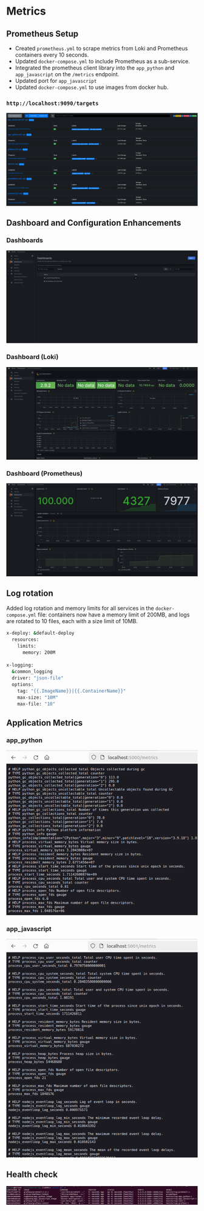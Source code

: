 # Metrics 

## Prometheus Setup 
- Created `prometheus.yml` to scrape metrics from Loki and Prometheus containers every 10 seconds.
- Updated `docker-compose.yml` to include Prometheus as a sub-service.
- Integrated the prometheus client library into the `app_python` and `app_javascript` on the `/metrics` endpoint.
- Updated port for `app_javascript`
- Updated `docker-compose.yml` to use images from docker hub.

### `http://localhost:9090/targets`
![alt text](screenshots/metrics-1.png)


## Dashboard and Configuration Enhancements
### Dashboards
![alt text](screenshots/dashboard.png)
### Dashboard (Loki)
![alt text](screenshots/dashboard-loki.png)
### Dashboard (Prometheus)
![alt text](screenshots/dashboard-prom.png)

## Log rotation
Added log rotation and memory limits for all services in the `docker-compose.yml` file: containers now have a memory limit of 200MB, and logs are rotated to 10 files, each with a size limit of 10MB.
```bash
x-deploy: &default-deploy
  resources:
    limits:
      memory: 200M

x-logging:
  &common_logging
  driver: "json-file"
  options:
    tag: "{{.ImageName}}|{{.ContainerName}}"
    max-size: "10M"
    max-file: "10"
```
## Application Metrics 
### app_python
![alt text](screenshots/metrics-py.png)
### app_javascript
![alt text](screenshots/metrics-js.png)

## Health check 
![alt text](screenshots/healthcheck.png)